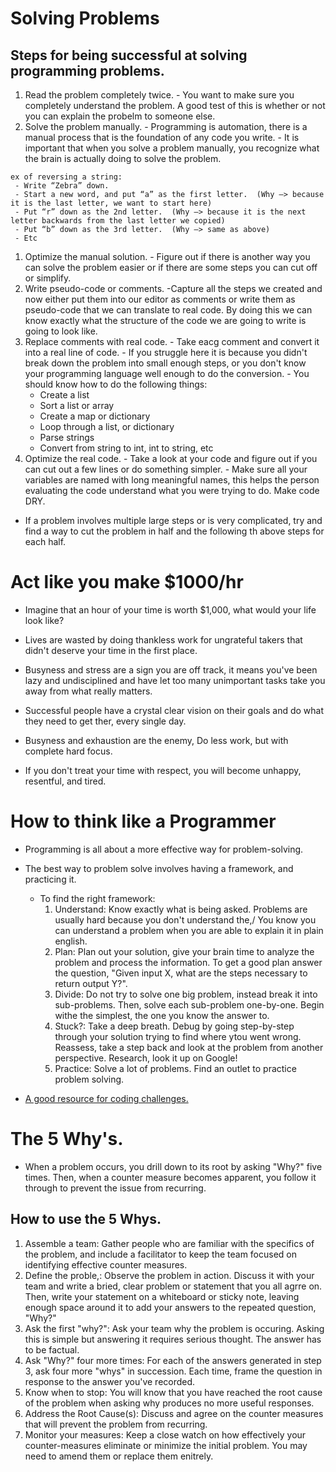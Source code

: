# Solving Problems

## Steps for being successful at solving programming problems.

  1. Read the problem completely twice.
    - You want to make sure you completely understand the problem. A good test of this is whether or not you can explain the probelm to someone else.
  1. Solve the problem manually.
    - Programming is automation, there is a manual process that is the foundation of any code you write. 
    - It is important that when you solve a problem manually, you recognize what the brain is actually doing to solve the problem. 

    ex of reversing a string:
     - Write “Zebra” down.
     - Start a new word, and put “a” as the first letter.  (Why –> because it is the last letter, we want to start here)
     - Put “r” down as the 2nd letter.  (Why –> because it is the next letter backwards from the last letter we copied)
     - Put “b” down as the 3rd letter.  (Why –> same as above)
     - Etc 
  1. Optimize the manual solution.
    - Figure out if there is another way you can solve the problem easier or if there are some steps you can cut off or simplify.
  1. Write pseudo-code or comments.
    -Capture all the steps we created and now either put them into our editor as comments or write them as pseudo-code that we can translate to real code.
    By doing this we can know exactly what the structure of the code we are going to write is going to look like.
  1. Replace comments with real code.
    - Take eacg comment and convert it into a real line of code.
    - If you struggle here it is because you didn't break down the problem into small enough steps, or you don't know your programming language well enough to do the conversion.
    - You should know how to do the following things:
      - Create a list
      - Sort a list or array
      - Create a map or dictionary
      - Loop through a list, or dictionary
      - Parse strings
      - Convert from string to int, int to string, etc
  1. Optimize the real code.
    - Take a look at your code and figure out if you can cut out a few lines or do something simpler.
    - Make sure all your variables are named with long meaningful names, this helps the person evaluating the code understand what you were trying to do. Make code DRY.

- If a problem involves multiple large steps or is very complicated, try and find a way to cut the problem in half and the following th above steps for each half.
      
# Act like you make $1000/hr
  - Imagine that an hour of your time is worth $1,000, what would your life look like?

  - Lives are wasted by doing thankless work for ungrateful takers that didn't deserve your time in the first place.

  - Busyness and stress are a sign you are off track, it means you've been lazy and undisciplined and have let too many unimportant tasks take you away from what really matters.

  - Successful people have a crystal clear vision on their goals and do what they need to get ther, every single day.

  - Busyness and exhaustion are the enemy, Do less work, but with complete hard focus.

  - If you don't treat your time with respect, you will become unhappy, resentful, and tired.

# How to think like a Programmer

- Programming is all about a more effective way for problem-solving.

- The best way to problem solve involves having a framework, and practicing it.
  - To find the right framework:
    1. Understand: Know exactly what is being asked. Problems are usually hard because you don't understand the,/ You know you can understand a problem when you are able to explain it in plain english. 
    2. Plan: Plan out your solution, give your brain time to analyze the problem and process the information. To get a good plan answer the question, "Given input X, what are the steps necessary to return output Y?".
    3. Divide: Do not try to solve one big problem, instead break it into sub-problems. Then, solve each sub-problem one-by-one. Begin withe the simplest, the one you know the answer to.
    4. Stuck?: Take a deep breath. Debug by going step-by-step through your solution trying to find where ytou went wrong. Reassess, take a step back and look at the problem from another perspective. Research, look it up on Google!
    4. Practice: Solve a lot of problems. Find an outlet to practice problem solving.

- [A good resource for coding challenges.](https://coderbyte.com/)

# The 5 Why's.

- When a problem occurs, you drill down to its root by asking "Why?" five times. Then, when a counter measure becomes apparent, you follow it through to prevent the issue from recurring.

## How to use the 5 Whys.
  1. Assemble a team: Gather people who are familiar with the specifics of the problem, and include a facilitator to keep the team focused on identifying effective counter measures.
  1. Define the proble,: Observe the problem in action. Discuss it with your team and write a bried, clear problem or statement that you all agrre on. Then, write your statement on a whiteboard or sticky note, leaving enough space around it to add your answers to the repeated question, "Why?"
  1. Ask the first "why?": Ask your team why the problem is occuring. Asking this is simple but answering it requires serious thought. The answer has to be factual.
  1. Ask "Why?" four more times: For each of the answers generated in step 3, ask four more "whys" in succession. Each time, frame the question in response to the answer you've recorded.
  1. Know when to stop: You will know that you have reached the root cause of the problem when asking why produces no more useful responses. 
  1. Address the Root Cause(s): Discuss and agree on the counter measures that will prevent the problem from recurring.
  1. Monitor your measures: Keep a close watch on how effectively your counter-measures eliminate or minimize the initial problem. You may need to amend them or replace them enitrely.